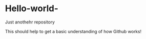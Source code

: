 # Hello-world-
Just anothehr repository

This should help to get a basic understanding of how Github works!
